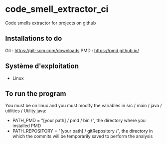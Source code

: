 # code_smell_extractor_ci
Code smells extractor for projects on github

## Installations to do
Git : https://git-scm.com/downloads
PMD : https://pmd.github.io/

## Système d'exploitation 
 - Linux 
## To run the program
You must be on linux and you must modify the variables in src / main / java / utilities / Utility.java:
- PATH_PMD = "[your path] / pmd / bin /", the directory where you installed PMD
- PATH_REPOSITORY = "[your path] / gitRepository /", the directory in which the commits will be temporarily saved to perform the analysis
